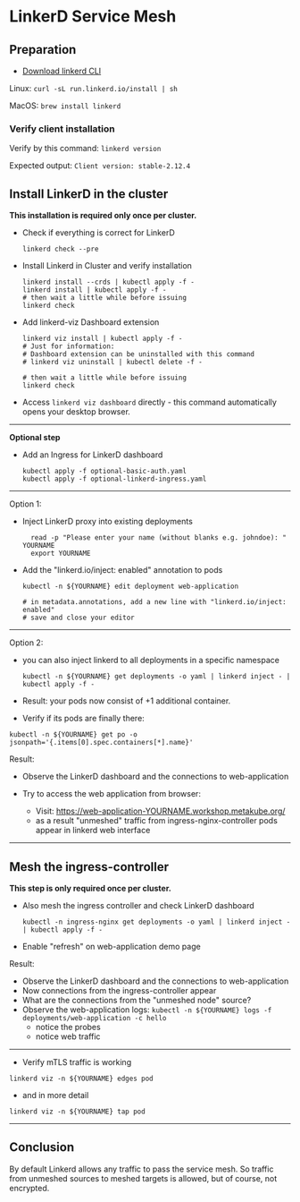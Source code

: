 # LinkerD Service Mesh

## Preparation

* [Download linkerd CLI](https://linkerd.io/2/getting-started/#step-1-install-the-cli)

Linux: `curl -sL run.linkerd.io/install | sh`

MacOS: `brew install linkerd`

### Verify client installation

Verify by this command: `linkerd version`

Expected output: `Client version: stable-2.12.4`

## Install LinkerD in the cluster

**This installation is required only once per cluster.**

* Check if everything is correct for LinkerD

  ```shell
  linkerd check --pre
  ```

* Install Linkerd in Cluster and verify installation

  ```shell
  linkerd install --crds | kubectl apply -f -
  linkerd install | kubectl apply -f -
  # then wait a little while before issuing
  linkerd check
  ```

* Add linkerd-viz Dashboard extension

  ```shell
  linkerd viz install | kubectl apply -f -
  # Just for information:
  # Dashboard extension can be uninstalled with this command
  # linkerd viz uninstall | kubectl delete -f -
  
  # then wait a little while before issuing
  linkerd check
  ```

* Access `linkerd viz dashboard` directly - this command automatically opens your desktop browser.

---

**Optional step**

* Add an Ingress for LinkerD dashboard

  ```shell
  kubectl apply -f optional-basic-auth.yaml
  kubectl apply -f optional-linkerd-ingress.yaml
  ```

---

Option 1:

* Inject LinkerD proxy into existing deployments

  ```shell
    read -p "Please enter your name (without blanks e.g. johndoe): " YOURNAME
    export YOURNAME
  ```

* Add the "linkerd.io/inject: enabled" annotation to pods

  ```shell
  kubectl -n ${YOURNAME} edit deployment web-application
  
  # in metadata.annotations, add a new line with "linkerd.io/inject: enabled"
  # save and close your editor
  ```

---

Option 2:

* you can also inject linkerd to all deployments in a specific namespace

  ```shell
  kubectl -n ${YOURNAME} get deployments -o yaml | linkerd inject - | kubectl apply -f -
  ```

* Result: your pods now consist of +1 additional container.

* Verify if its pods are finally there:

`kubectl -n ${YOURNAME} get po -o jsonpath='{.items[0].spec.containers[*].name}'`

Result:
* Observe the LinkerD dashboard and the connections to web-application

* Try to access the web application from browser:
  * Visit: https://web-application-YOURNAME.workshop.metakube.org/
  * as a result "unmeshed" traffic from ingress-nginx-controller pods appear in linkerd web interface

---

## Mesh the ingress-controller

**This step is only required once per cluster.**

* Also mesh the ingress controller and check LinkerD dashboard

  ```shell
  kubectl -n ingress-nginx get deployments -o yaml | linkerd inject - | kubectl apply -f -
  ```

* Enable "refresh" on web-application demo page

Result:

* Observe the LinkerD dashboard and the connections to web-application
* Now connections from the ingress-controller appear
* What are the connections from the "unmeshed node" source?
* Observe the web-application logs: `kubectl -n ${YOURNAME} logs -f deployments/web-application -c hello`
  * notice the probes
  * notice web traffic

---

* Verify mTLS traffic is working

`linkerd viz -n ${YOURNAME} edges pod`

* and in more detail

`linkerd viz -n ${YOURNAME} tap pod`

---

## Conclusion

By default Linkerd allows any traffic to pass the service mesh.
So traffic from unmeshed sources to meshed targets is allowed, but of course, not encrypted.
